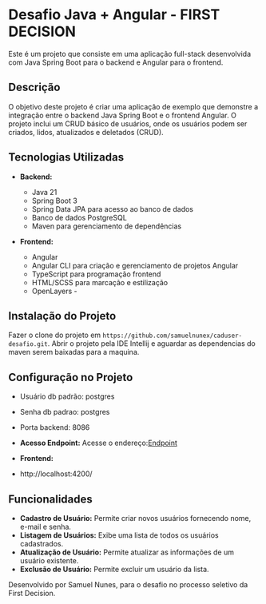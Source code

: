 # Desafio Java + Angular - FIRST DECISION

Este é um projeto que consiste em uma aplicação full-stack desenvolvida com Java Spring Boot para o backend e Angular para o frontend.

## Descrição

O objetivo deste projeto é criar uma aplicação de exemplo que demonstre a integração entre o backend Java Spring Boot e o frontend Angular. O projeto inclui um CRUD básico de usuários, onde os usuários podem ser criados, lidos, atualizados e deletados (CRUD).

## Tecnologias Utilizadas

- **Backend:**
  - Java 21
  - Spring Boot 3
  - Spring Data JPA para acesso ao banco de dados
  - Banco de dados PostgreSQL
  - Maven para gerenciamento de dependências
  
- **Frontend:**
  - Angular
  - Angular CLI para criação e gerenciamento de projetos Angular
  - TypeScript para programação frontend
  - HTML/SCSS para marcação e estilização
  - OpenLayers -

## Instalação do Projeto

Fazer o clone do projeto em `https://github.com/samuelnunex/caduser-desafio.git`. 
Abrir o projeto pela IDE Intellij e aguardar as dependencias do maven serem baixadas para a maquina.


## Configuração no Projeto

- Usuário db padrão: postgres
- Senha db padrao: postgres

- Porta backend: 8086

- **Acesso Endpoint:**
Acesse o endereço:[Endpoint](http://localhost:8086/api/)

- **Frontend:**
- http://localhost:4200/
  

## Funcionalidades

- **Cadastro de Usuário:** Permite criar novos usuários fornecendo nome, e-mail e senha.
- **Listagem de Usuários:** Exibe uma lista de todos os usuários cadastrados.
- **Atualização de Usuário:** Permite atualizar as informações de um usuário existente.
- **Exclusão de Usuário:** Permite excluir um usuário da lista.

Desenvolvido por Samuel Nunes, para o desafio no processo seletivo da First Decision.

